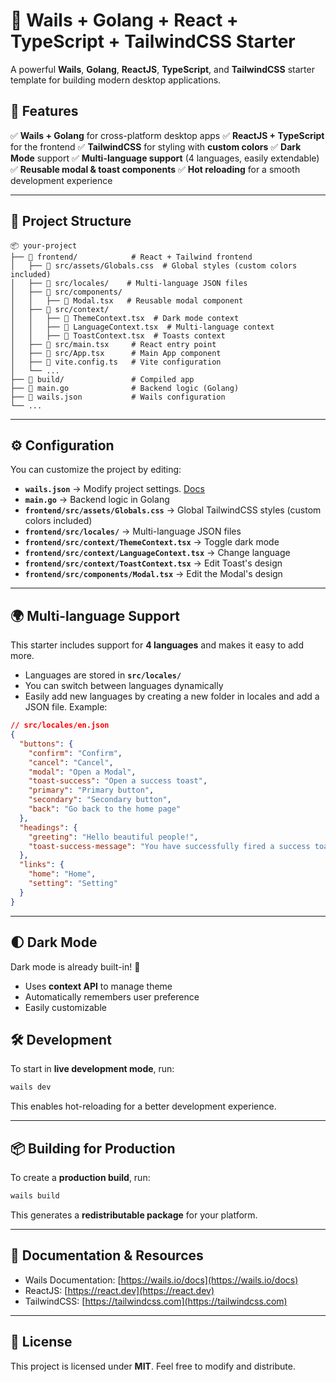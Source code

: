 # 🚀 Wails + Golang + React + TypeScript + TailwindCSS Starter

A powerful **Wails**, **Golang**, **ReactJS**, **TypeScript**, and **TailwindCSS** starter template for building modern desktop applications.

## 📌 Features

✅ **Wails + Golang** for cross-platform desktop apps
✅ **ReactJS + TypeScript** for the frontend
✅ **TailwindCSS** for styling with **custom colors**
✅ **Dark Mode** support
✅ **Multi-language support** (4 languages, easily extendable)
✅ **Reusable modal & toast components**
✅ **Hot reloading** for a smooth development experience

---

## 📂 Project Structure

```plaintext
📦 your-project
├── 📂 frontend/            # React + Tailwind frontend
│   ├── 📜 src/assets/Globals.css  # Global styles (custom colors included)
│   ├── 📜 src/locales/    # Multi-language JSON files
│   ├── 📜 src/components/
│   │   ├── 📜 Modal.tsx   # Reusable modal component
│   ├── 📜 src/context/
│   │   ├── 📜 ThemeContext.tsx  # Dark mode context
│   │   ├── 📜 LanguageContext.tsx  # Multi-language context
│   │   ├── 📜 ToastContext.tsx  # Toasts context
│   ├── 📜 src/main.tsx     # React entry point
│   ├── 📜 src/App.tsx      # Main App component
│   ├── 📜 vite.config.ts   # Vite configuration
│   └── ...
├── 📂 build/               # Compiled app
├── 📜 main.go              # Backend logic (Golang)
├── 📜 wails.json           # Wails configuration
└── ...
```

---

## ⚙️ Configuration

You can customize the project by editing:

- **`wails.json`** → Modify project settings. [Docs](https://wails.io/docs/reference/project-config)
- **`main.go`** → Backend logic in Golang
- **`frontend/src/assets/Globals.css`** → Global TailwindCSS styles (custom colors included)
- **`frontend/src/locales/`** → Multi-language JSON files
- **`frontend/src/context/ThemeContext.tsx`** → Toggle dark mode
- **`frontend/src/context/LanguageContext.tsx`** → Change language
- **`frontend/src/context/ToastContext.tsx`** → Edit Toast's design
- **`frontend/src/components/Modal.tsx`** → Edit the Modal's design

---

## 🌍 Multi-language Support

This starter includes support for **4 languages** and makes it easy to add more.

- Languages are stored in **`src/locales/`**
- You can switch between languages dynamically
- Easily add new languages by creating a new folder in locales and add a JSON file.
Example:
```json
// src/locales/en.json
{
  "buttons": {
    "confirm": "Confirm",
    "cancel": "Cancel",
    "modal": "Open a Modal",
    "toast-success": "Open a success toast",
    "primary": "Primary button",
    "secondary": "Secondary button",
    "back": "Go back to the home page"
  },
  "headings": {
    "greeting": "Hello beautiful people!",
    "toast-success-message": "You have successfully fired a success toast!"
  },
  "links": {
    "home": "Home",
    "setting": "Setting"
  }
}
```

---

## 🌓 Dark Mode

Dark mode is already built-in! 🌙

- Uses **context API** to manage theme
- Automatically remembers user preference
- Easily customizable

## 🛠️ Development

To start in **live development mode**, run:

```sh
wails dev
```

This enables hot-reloading for a better development experience.

---

## 📦 Building for Production

To create a **production build**, run:

```sh
wails build
```

This generates a **redistributable package** for your platform.

---

## 📖 Documentation & Resources

- Wails Documentation: [https://wails.io/docs](https://wails.io/docs)
- ReactJS: [https://react.dev](https://react.dev)
- TailwindCSS: [https://tailwindcss.com](https://tailwindcss.com)

---

## 📝 License

This project is licensed under **MIT**. Feel free to modify and distribute.
